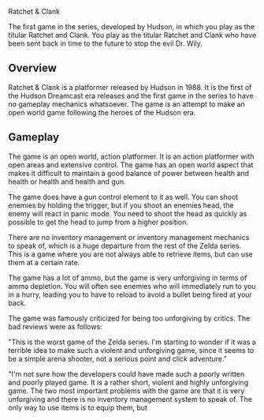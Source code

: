 Ratchet & Clank

The first game in the series, developed by Hudson, in which you play as the titular Ratchet and Clank. You play as the titular Ratchet and Clank who have been sent back in time to the future to stop the evil Dr. Wily.

## Overview

Ratchet & Clank is a platformer released by Hudson in 1988. It is the first of the Hudson Dreamcast era releases and the first game in the series to have no gameplay mechanics whatsoever. The game is an attempt to make an open world game following the heroes of the Hudson era.

## Gameplay

The game is an open world, action platformer. It is an action platformer with open areas and extensive control. The game has an open world aspect that makes it difficult to maintain a good balance of power between health and health or health and health and gun.

The game does have a gun control element to it as well. You can shoot enemies by holding the trigger, but if you shoot an enemies head, the enemy will react in panic mode. You need to shoot the head as quickly as possible to get the head to jump from a higher position.

There are no inventory management or inventory management mechanics to speak of, which is a huge departure from the rest of the Zelda series. This is a game where you are not always able to retrieve items, but can use them at a certain rate.

The game has a lot of ammo, but the game is very unforgiving in terms of ammo depletion. You will often see enemies who will immediately run to you in a hurry, leading you to have to reload to avoid a bullet being fired at your back.

The game was famously criticized for being too unforgiving by critics. The bad reviews were as follows:

"This is the worst game of the Zelda series. I'm starting to wonder if it was a terrible idea to make such a violent and unforgiving game, since it seems to be a simple arena shooter, not a serious point and click adventure."

"I'm not sure how the developers could have made such a poorly written and poorly played game. It is a rather short, violent and highly unforgiving game. The two most important problems with the game are that it is very unforgiving and there is no inventory management system to speak of. The only way to use items is to equip them, but